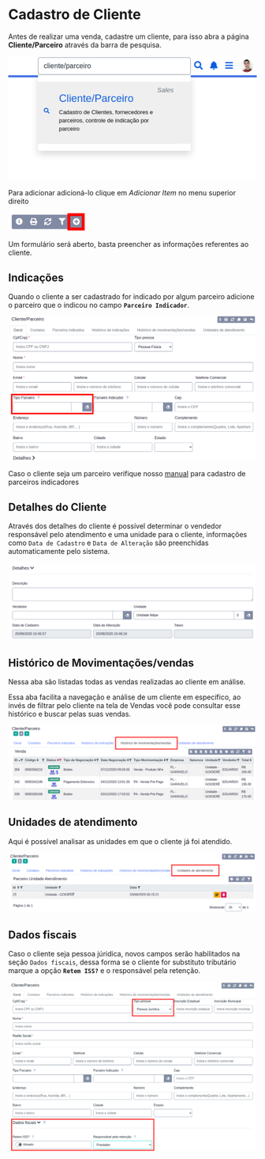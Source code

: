 # Cadastro de Cliente

Antes de realizar uma venda, cadastre um cliente, para isso abra a página **Cliente/Parceiro** através da barra de pesquisa.

![](../../.gitbook/assets/1_cliente_parceiro.png)

Para adicionar adicioná-lo clique em _Adicionar Item_ no menu superior direito

![](../../.gitbook/assets/2_cliente_parceiro.png)

Um formulário será aberto, basta preencher as informações referentes ao cliente.

## Indicações

Quando o cliente a ser cadastrado for indicado por algum parceiro adicione o parceiro que o indicou no campo **`Parceiro Indicador`**.

![](../../.gitbook/assets/3_cliente_parceiro.png)

Caso o cliente seja um parceiro verifique nosso [manual](cadastro_parceiro.md) para cadastro de parceiros indicadores

## Detalhes do Cliente

Através dos detalhes do cliente é possível determinar o vendedor responsável pelo atendimento e uma unidade para o cliente, informações como `Data de Cadastro` e `Data de Alteração` são preenchidas automaticamente pelo sistema.

![](../../.gitbook/assets/8_cliente_parceiro.png)

## Histórico de Movimentações/vendas

Nessa aba são listadas todas as vendas realizadas ao cliente em análise.

Essa aba facilita a navegação e análise de um cliente em específico, ao invés de filtrar pelo cliente na tela de Vendas você pode consultar esse histórico e buscar pelas suas vendas.

![](../../.gitbook/assets/12_cliente_parceiro.png)

## Unidades de atendimento

Aqui é possível analisar as unidades em que o cliente já foi atendido.

![](../../.gitbook/assets/13_cliente_parceiro.png)

## Dados fiscais

Caso o cliente seja pessoa júridica, novos campos serão habilitados na seção `Dados fiscais`, dessa forma se o cliente for substituto tributário marque a opção **`Retem ISS?`** e o responsável pela retenção.

![](../../.gitbook/assets/14_cliente_parceiro.png)

